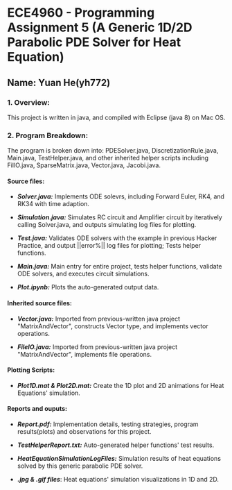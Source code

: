 # ECE4960 - Programming Assignment 5 (A Generic 1D/2D Parabolic PDE Solver for Heat Equation)
## Name: Yuan He(yh772)

### 1. Overview:
This project is written in java, and compiled with Eclipse (java 8) on Mac OS.

### 2. Program Breakdown:

The program is broken down into: PDESolver.java, DiscretizationRule.java, Main.java, TestHelper.java, and other inherited helper scripts including FilIO.java, SparseMatrix.java, Vector.java, Jacobi.java.

#### Source files:

 - ***Solver.java:*** Implements ODE solevrs, including Forward Euler, RK4, and RK34 with time adaption.
 
 - ***Simulation.java:*** Simulates RC circuit and Amplifier circuit by iteratively calling Solver.java, and outputs simulating log files for plotting.
 
 - ***Test.java:*** Validates ODE solvers with the example in previous Hacker Practice, and output ||error%|| log files for plotting; Tests helper functions.
 
 - ***Main.java:*** Main entry for entire project, tests helper functions, validate ODE solvers, and executes circuit simulations.
 
 - ***Plot.ipynb:*** Plots the auto-generated output data.
 
#### Inherited source files:

- ***Vector.java:*** Imported from previous-written java project "MatrixAndVector", constructs Vector type, and implements vector operations.

- ***FileIO.java:*** Imported from previous-written java project "MatrixAndVector", implements file operations.

#### Plotting Scripts:
- ***Plot1D.mat & Plot2D.mat:*** Create the 1D plot and 2D animations for Heat Equations' simulation.

#### Reports and ouputs:
 
 - ***Report.pdf:*** Implementation details, testing strategies, program results(plots) and observations for this project.
 
 - ***TestHelperReport.txt:*** Auto-generated helper functions' test results.

 - ***HeatEquationSimulationLogFiles:*** Simulation results of heat equations solved by this generic parabolic PDE solver.
 
 - ***.jpg & .gif files***: Heat equations' simulation visualizations in 1D and 2D.
